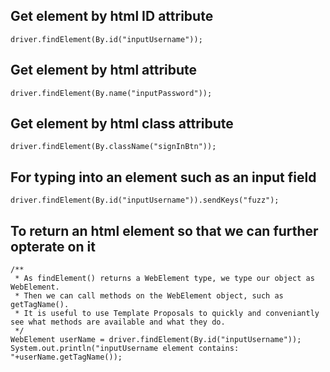 ## Get element by html ID attribute
```
driver.findElement(By.id("inputUsername"));
```

## Get element by html attribute
```
driver.findElement(By.name("inputPassword"));
```

## Get element by html class attribute
```
driver.findElement(By.className("signInBtn"));
```

## For typing into an element such as an input field
```
driver.findElement(By.id("inputUsername")).sendKeys("fuzz");
```

## To return an html element so that we can further opterate on it
```
/**
 * As findElement() returns a WebElement type, we type our object as WebElement.
 * Then we can call methods on the WebElement object, such as getTagName().
 * It is useful to use Template Proposals to quickly and conveniantly see what methods are available and what they do.
 */
WebElement userName = driver.findElement(By.id("inputUsername"));
System.out.println("inputUsername element contains: "+userName.getTagName());
```
